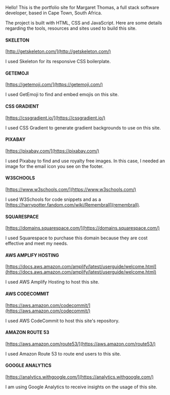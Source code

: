Hello! This is the portfolio site for Margaret Thomas, a full stack software developer, based in Cape Town, South Africa.

The project is built with HTML, CSS and JavaScript.
Here are some details regarding the tools, resources and sites used to build this site.

#### SKELETON
[http://getskeleton.com/](http://getskeleton.com/)

I used Skeleton for its responsive CSS boilerplate.

#### GETEMOJI
[https://getemoji.com/](https://getemoji.com/)

I used GetEmoji to find and embed emojis on this site.

#### CSS GRADIENT
[https://cssgradient.io/](https://cssgradient.io/)

I used CSS Gradient to generate gradient backgrounds to use on this site.

#### PIXABAY
[https://pixabay.com/](https://pixabay.com/)

I used Pixabay to find and use royalty free images. In this case, I needed an image for the email icon you see on the footer.

#### W3SCHOOLS
[https://www.w3schools.com/](https://www.w3schools.com/)

I used W3Schools for code snippets and as a [https://harrypotter.fandom.com/wiki/Remembrall](remembrall).

#### SQUARESPACE
[https://domains.squarespace.com/](https://domains.squarespace.com/)

I used Squarespace to purchase this domain because they are cost effective and meet my needs.

#### AWS AMPLIFY HOSTING
[https://docs.aws.amazon.com/amplify/latest/userguide/welcome.html](https://docs.aws.amazon.com/amplify/latest/userguide/welcome.html)

I used AWS Amplify Hosting to host this site.

#### AWS CODECOMMIT
[https://aws.amazon.com/codecommit/](https://aws.amazon.com/codecommit/)

I used AWS CodeCommit to host this site's repository.

#### AMAZON ROUTE 53
[https://aws.amazon.com/route53/](https://aws.amazon.com/route53/)

I used Amazon Route 53 to route end users to this site.

#### GOOGLE ANALYTICS
[https://analytics.withgoogle.com/](https://analytics.withgoogle.com/)

I am using Google Analytics to receive insights on the usage of this site.